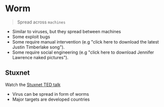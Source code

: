 # Worm
> Spread across `machines`

* Similar to viruses, but they spread between machines
* Some exploit bugs
* Some require manual intervention (e.g "click here to download the latest Justin Timberlake song").
* Some require social engineering (e.g "click here to download Jennifer Lawrence naked pictures").

## Stuxnet

Watch the [Stuxnet TED talk](http://www.ted.com/talks/ralph_langner_cracking_stuxnet_a_21st_century_cyberweapon?language=en)

* Virus can be spread in form of worms
* Major targets are developed countries
